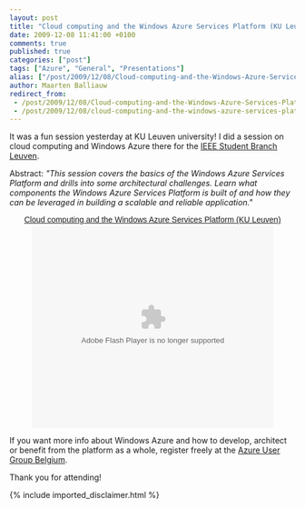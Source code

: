 ```yaml
---
layout: post
title: "Cloud computing and the Windows Azure Services Platform (KU Leuven)"
date: 2009-12-08 11:41:00 +0100
comments: true
published: true
categories: ["post"]
tags: ["Azure", "General", "Presentations"]
alias: ["/post/2009/12/08/Cloud-computing-and-the-Windows-Azure-Services-Platform-(KU-Leuven).aspx", "/post/2009/12/08/cloud-computing-and-the-windows-azure-services-platform-(ku-leuven).aspx"]
author: Maarten Balliauw
redirect_from:
 - /post/2009/12/08/Cloud-computing-and-the-Windows-Azure-Services-Platform-(KU-Leuven).aspx.html
 - /post/2009/12/08/cloud-computing-and-the-windows-azure-services-platform-(ku-leuven).aspx.html
---
```

<p>It was a fun session yesterday at KU Leuven university! I did a session on cloud computing and Windows Azure there for the <a href="http://www.ieee-sb-leuven.be
" target="_blank">IEEE Student Branch Leuven</a>.</p>
<p>Abstract: <em>"This session covers the basics of the Windows Azure Services Platform and drills into some architectural challenges. Learn what components the Windows Azure Services Platform is built of and how they can be leveraged in building a scalable and reliable application."</em></p>

<div style="width:100%;text-align:center;" id="__ss_2672479"><a style="font:14px Helvetica,Arial,Sans-serif;display:block;margin:12px 0 3px 0;text-decoration:underline;" href="http://www.slideshare.net/maartenba/cloud-computing-and-the-windows-azure-services-platform-ku-leuven" title="Cloud computing and the Windows Azure Services Platform (KU Leuven)">Cloud computing and the Windows Azure Services Platform (KU Leuven)</a><object style="margin:0px" width="425" height="355"><param name="movie" value="http://static.slidesharecdn.com/swf/ssplayer2.swf?doc=cfakepathcloudcomputingandthewindowsazureservicesplatform-kuleuven-091208043941-phpapp01&stripped_title=cloud-computing-and-the-windows-azure-services-platform-ku-leuven" /><param name="allowFullScreen" value="true"/><param name="allowScriptAccess" value="always"/><embed src="http://static.slidesharecdn.com/swf/ssplayer2.swf?doc=cfakepathcloudcomputingandthewindowsazureservicesplatform-kuleuven-091208043941-phpapp01&stripped_title=cloud-computing-and-the-windows-azure-services-platform-ku-leuven" type="application/x-shockwave-flash" allowscriptaccess="always" allowfullscreen="true" width="425" height="355"></embed></object></div>
<p>If you want more info about Windows Azure and how to develop, architect or benefit from the platform as a whole, register freely at the <a href="http://www.azug.be" target="_blank">Azure User Group Belgium</a>.</p>
<p>Thank you for attending!</p>
{% include imported_disclaimer.html %}
